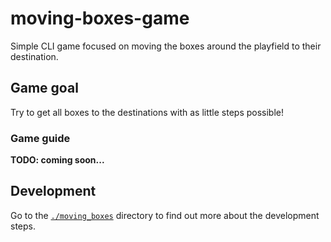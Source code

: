 # moving-boxes-game

Simple CLI game focused on moving the boxes around the playfield to their destination.

## Game goal

Try to get all boxes to the destinations with as little steps possible!

### Game guide

**TODO: coming soon...**

## Development

Go to the [`./moving_boxes`](./moving_boxes/README.md) directory to find out more about the development steps.
